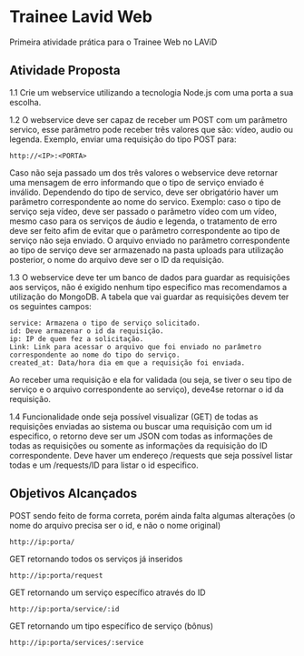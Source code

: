 # Trainee Lavid Web
Primeira atividade prática para o Trainee Web no LAViD

## Atividade Proposta
1.1 Crie um webservice utilizando a tecnologia Node.js com uma porta a sua escolha.

1.2 O webservice deve ser capaz de receber um POST com um parâmetro servico, esse parâmetro pode receber três valores que são: vídeo, audio ou legenda. Exemplo, enviar uma requisição do tipo POST para: 

	http://<IP>:<PORTA>

Caso não seja passado um dos três valores o webservice deve retornar uma mensagem de erro informando que o tipo de serviço enviado é inválido.
Dependendo do tipo de servico, deve ser obrigatório haver um parâmetro correspondente ao nome do servico. Exemplo: caso o tipo de serviço seja vídeo, deve ser passado o parâmetro vídeo com um vídeo, mesmo caso para os serviços de áudio e legenda, o tratamento de erro deve ser feito afim de evitar que o parâmetro correspondente ao tipo de serviço não seja enviado. 
O arquivo enviado no parâmetro correspondente ao tipo de serviço deve ser armazenado na pasta uploads para utilização posterior, o nome do arquivo deve ser o ID da requisição.

1.3 O webservice deve ter um banco de dados para guardar as requisições aos serviços, não é exigido nenhum tipo especifico mas recomendamos a utilização do MongoDB. A tabela que vai guardar as requisições devem ter os seguintes campos:

	service: Armazena o tipo de serviço solicitado.
	id: Deve armazenar o id da requisição.
	ip: IP de quem fez a solicitação.
	Link: Link para acessar o arquivo que foi enviado no parâmetro correspondente ao nome do tipo do serviço.
	created_at: Data/hora dia em que a requisição foi enviada.

Ao receber uma requisição e ela for validada (ou seja, se tiver o seu tipo de serviço e o arquivo correspondente ao serviço), deve4se retornar o id da requisição.

1.4 Funcionalidade onde seja possível visualizar (GET) de todas as requisições enviadas ao sistema ou buscar uma requisição com um id especifico, o retorno deve ser um JSON com todas as informações de todas as requisições ou somente as informações da requisição do ID correspondente.
Deve haver um endereço /requests que seja possível listar todas e um /requests/ID para listar o id especifico.

## Objetivos Alcançados
POST sendo feito de forma correta, porém ainda falta algumas alterações (o nome do arquivo precisa ser o id, e não o nome original)

	http://ip:porta/

GET retornando todos os serviços já inseridos

	http://ip:porta/request

GET retornando um serviço específico através do ID

	http://ip:porta/service/:id

GET retornando um tipo específico de serviço (bônus)

	http://ip:porta/services/:service
